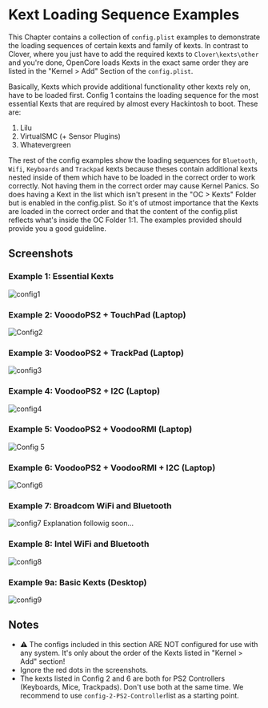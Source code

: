 # Kext Loading Sequence Examples

This Chapter contains a collection of `config.plist` examples to demonstrate the loading sequences of certain kexts and family of kexts. In contrast to Clover, where you just have to add the required kexts to `Clover\kexts\other` and you're done, OpenCore loads Kexts in the exact same order they are listed in the "Kernel > Add" Section of the `config.plist`.  

Basically, Kexts which provide additional functionality other kexts rely on, have to be loaded first. Config 1 contains the loading sequence for the most essential Kexts that are required by almost every Hackintosh to boot. These are:

1. Lilu
2. VirtualSMC (+ Sensor Plugins)
3. Whatevergreen

The rest of the config examples show the loading sequences for `Bluetooth`, `Wifi`, `Keyboards` and `Trackpad` kexts because theses contain additional kexts nested inside of them which have to be loaded in the correct order to work correctly. Not having them in the correct order may cause Kernel Panics. So does having a Kext in the list which isn't present in the "OC > Kexts" Folder but is enabled in the config.plist. So it's of utmost importance that the Kexts are loaded in the correct order and that the content of the config.plist reflects what's inside the OC Folder 1:1. The examples provided should provide you a good guideline. 

## Screenshots
### Example 1: Essential Kexts
![config1](https://user-images.githubusercontent.com/76865553/140813724-08801e20-01db-497f-945b-acd33168e814.png)
### Example 2: VooodoPS2 + TouchPad (Laptop)
![Config2](https://user-images.githubusercontent.com/76865553/140813746-3d3ab6aa-949a-4b91-8c9b-c3dcd0fef77d.png)
### Example 3: VoodooPS2 + TrackPad (Laptop)
![config3](https://user-images.githubusercontent.com/76865553/140813775-eb6ff60f-9ec3-4c9b-a768-f5e5a9e6868e.png)
### Example 4: VoodooPS2 + I2C (Laptop)
![config4](https://user-images.githubusercontent.com/76865553/140813798-a403f299-e85d-4fed-90f7-bea045384db5.png)
### Example 5: VoodooPS2 + VoodooRMI (Laptop)
![Config 5](https://user-images.githubusercontent.com/76865553/140813835-d9cd3e9c-ee55-43f1-b33f-2ae292b53b17.png)
### Example 6: VoodooPS2 + VoodooRMI + I2C (Laptop)
![Config6](https://user-images.githubusercontent.com/76865553/140813861-4ffce7a5-d636-4bec-a496-cefe85b2a9a0.png)
### Example 7: Broadcom WiFi and Bluetooth 
![config7](https://user-images.githubusercontent.com/76865553/140813883-d497ae3c-88a4-4a79-8c98-68909d0b40a3.png)
Explanation followig soon…
### Example 8: Intel WiFi and Bluetooth 
![config8](https://user-images.githubusercontent.com/76865553/140813902-8f5cedb0-4fd6-4736-ab69-c5e6f3a63fdb.png)
### Example 9a: Basic Kexts (Desktop)
![config9](https://user-images.githubusercontent.com/76865553/140826181-073a2204-aacb-435e-970c-1823cd2786d1.png)

## Notes
- :warning: The configs included in this section ARE NOT configured for use with any system. It's only about the order of the Kexts listed in "Kernel > Add" section!
- Ignore the red dots in the screenshots. 
- The kexts listed in Config 2 and 6 are both for PS2 Controllers (Keyboards, Mice, Trackpads). Don't use both at the same time. We recommend to use `config-2-PS2-Controller`list as a starting point.
